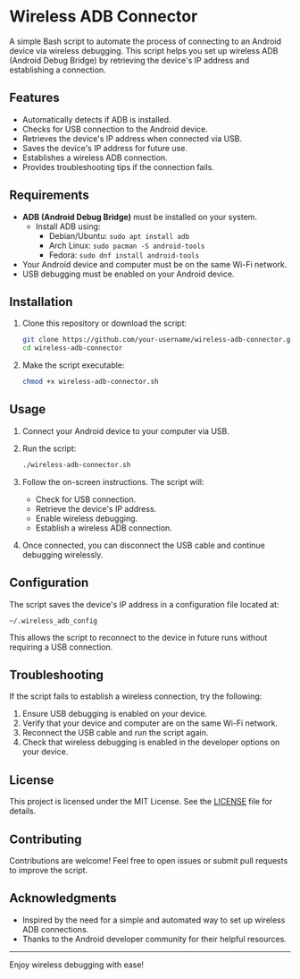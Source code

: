 # Wireless ADB Connector

A simple Bash script to automate the process of connecting to an Android device via wireless debugging. This script helps you set up wireless ADB (Android Debug Bridge) by retrieving the device's IP address and establishing a connection.

## Features

- Automatically detects if ADB is installed.
- Checks for USB connection to the Android device.
- Retrieves the device's IP address when connected via USB.
- Saves the device's IP address for future use.
- Establishes a wireless ADB connection.
- Provides troubleshooting tips if the connection fails.

## Requirements

- **ADB (Android Debug Bridge)** must be installed on your system.
  - Install ADB using:
    - Debian/Ubuntu: `sudo apt install adb`
    - Arch Linux: `sudo pacman -S android-tools`
    - Fedora: `sudo dnf install android-tools`
- Your Android device and computer must be on the same Wi-Fi network.
- USB debugging must be enabled on your Android device.

## Installation

1. Clone this repository or download the script:

   ```bash
   git clone https://github.com/your-username/wireless-adb-connector.git
   cd wireless-adb-connector
   ```

2. Make the script executable:

   ```bash
   chmod +x wireless-adb-connector.sh
   ```

## Usage

1. Connect your Android device to your computer via USB.
2. Run the script:

   ```bash
   ./wireless-adb-connector.sh
   ```

3. Follow the on-screen instructions. The script will:

   - Check for USB connection.
   - Retrieve the device's IP address.
   - Enable wireless debugging.
   - Establish a wireless ADB connection.

4. Once connected, you can disconnect the USB cable and continue debugging wirelessly.

## Configuration

The script saves the device's IP address in a configuration file located at:

```
~/.wireless_adb_config
```

This allows the script to reconnect to the device in future runs without requiring a USB connection.

## Troubleshooting

If the script fails to establish a wireless connection, try the following:

1. Ensure USB debugging is enabled on your device.
2. Verify that your device and computer are on the same Wi-Fi network.
3. Reconnect the USB cable and run the script again.
4. Check that wireless debugging is enabled in the developer options on your device.

## License

This project is licensed under the MIT License. See the [LICENSE](LICENSE) file for details.

## Contributing

Contributions are welcome! Feel free to open issues or submit pull requests to improve the script.

## Acknowledgments

- Inspired by the need for a simple and automated way to set up wireless ADB connections.
- Thanks to the Android developer community for their helpful resources.

---

Enjoy wireless debugging with ease!

